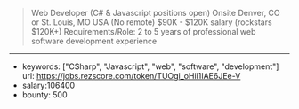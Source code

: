 >Web Developer (C# & Javascript positions open) Onsite Denver, CO or St. Louis, MO USA (No remote) $90K - $120K salary (rockstars $120K+) Requirements/Role: 2 to 5 years of professional web software development experience
------
- keywords: ["CSharp", "Javascript", "web", "software", "development"]
url: https://jobs.rezscore.com/token/TUOgi_oHii1IAE6JEe-V
- salary:106400
- bounty: 500

